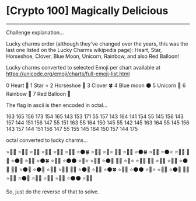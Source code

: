 # [Crypto 100] Magically Delicious

-----

Challenge explanation...

Lucky charms order (although they've changed over the years, this was the last one listed on the Lucky Charms wikipedia page):
Heart, Star, Horseshoe, Clover, Blue Moon, Unicorn, Rainbow, and also Red Balloon!

Lucky charms converted to selected Emoji per chart available at https://unicode.org/emoji/charts/full-emoji-list.html

0 Heart 💜
1 Star ⭐
2 Horseshoe 🐴
3 Clover 🍀
4 Blue moon 🌑
5 Unicorn 🦄
6 Rainbow 🌈
7 Red Balloon 🎈

The flag in ascii is then encoded in octal...

163 165 156 173 154 165 143 153 171 55 157 143 164 141 154 55 145 156 143 157 144 151 156 147 55 151 163 55 164 150 145 55 142 145 163 164 55 145 156 143 157 144 151 156 147 55 155 145 164 150 157 144 175

octal converted to lucky charms...

⭐🌈🍀 ⭐🌈🦄 ⭐🦄🌈 ⭐🎈🍀 ⭐🦄🌑 ⭐🌈🦄 ⭐🌑🍀 ⭐🦄🍀 ⭐🎈⭐ 🦄🦄 ⭐🦄🎈 ⭐🌑🍀 ⭐🌈🌑 ⭐🌑⭐ ⭐🦄🌑 🦄🦄 ⭐🌑🦄 ⭐🦄🌈 ⭐🌑🍀 ⭐🦄🎈 ⭐🌑🌑 ⭐🦄⭐ ⭐🦄🌈 ⭐🌑🎈 🦄🦄 ⭐🦄⭐ ⭐🌈🍀 🦄🦄 ⭐🌈🌑 ⭐🦄💜 ⭐🌑🦄 🦄🦄 ⭐🌑🐴 ⭐🌑🦄 ⭐🌈🍀 ⭐🌈🌑 🦄🦄 ⭐🌑🦄 ⭐🦄🌈 ⭐🌑🍀 ⭐🦄🎈 ⭐🌑🌑 ⭐🦄⭐ ⭐🦄🌈 ⭐🌑🎈 🦄🦄 ⭐🦄🦄 ⭐🌑🦄 ⭐🌈🌑 ⭐🦄💜 ⭐🦄🎈 ⭐🌑🌑 ⭐🎈🦄

So, just do the reverse of that to solve.
